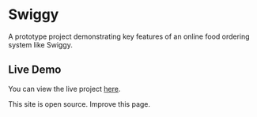 # Swiggy
A prototype project demonstrating key features of an online food ordering system like Swiggy.

## Live Demo
You can view the live project [here](https://sristyadhikary.github.io/Swiggy/home.html).

This site is open source. Improve this page.
